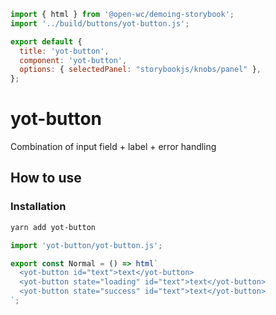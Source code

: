 ```js script
import { html } from '@open-wc/demoing-storybook';
import '../build/buttons/yot-button.js';

export default {
  title: 'yot-button',
  component: 'yot-button',
  options: { selectedPanel: "storybookjs/knobs/panel" },
};
```

# yot-button

Combination of input field + label + error handling

## How to use

### Installation

```bash
yarn add yot-button
```

```js
import 'yot-button/yot-button.js';
```

```js preview-story
export const Normal = () => html`
  <yot-button id="text">text</yot-button>
  <yot-button state="loading" id="text">text</yot-button>
  <yot-button state="success" id="text">text</yot-button>
`;
```

